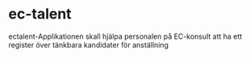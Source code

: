 # ec-talent
ectalent-Applikationen skall hjälpa personalen på EC-konsult att ha ett register över tänkbara kandidater för anställning
